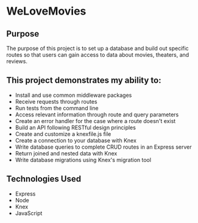 # WeLoveMovies

## Purpose
The purpose of this project is to set up a database and build out specific routes so that users can gain access to data about movies, theaters, and reviews.

## This project demonstrates my ability to:
* Install and use common middleware packages
* Receive requests through routes
* Run tests from the command line
* Access relevant information through route and query parameters
* Create an error handler for the case where a route doesn't exist
* Build an API following RESTful design principles
* Create and customize a knexfile.js file
* Create a connection to your database with Knex
* Write database queries to complete CRUD routes in an Express server
* Return joined and nested data with Knex
* Write database migrations using Knex's migration tool

## Technologies Used
* Express
* Node
* Knex
* JavaScript
